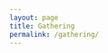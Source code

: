 ```yaml
---
layout: page
title: Gathering
permalink: /gathering/
---
```


<html>
  <head>
    <!--Load the AJAX API-->
    <script type="text/javascript" src="https://www.google.com/jsapi"></script>
    <script type="text/javascript">

      // Load the Visualization API and the piechart package.
      google.load('visualization', '1.0', {'packages':['corechart']});

      // Set a callback to run when the Google Visualization API is loaded.
      google.setOnLoadCallback(drawChart);

      // Callback that creates and populates a data table,
      // instantiates the pie chart, passes in the data and
      // draws it.
    function drawSheetName() {
      var queryString = encodeURIComponent('SELECT B');

      var query = new google.visualization.Query(
          'https://docs.google.com/spreadsheets/d/1SBMunDPjhCspmjLzQSKx0wyFeDTDWLcSzffKtAWvZ_0/gviz/tq?tq=&range=B2:B4' + queryString);
      query.send(handleSampleDataQueryResponse);
    }

    function handleSampleDataQueryResponse(response) {
      if (response.isError()) {
        alert('Error in query: ' + response.getMessage() + ' ' + response.getDetailedMessage());
        return;
      }

      var data = response.getDataTable();
      var chart = new google.visualization.PieChart(document.getElementById('chart_div'));
      chart.draw(data, { height: 400 });
    }

        // Set chart options
        var options = {'title':'How Much Pizza I Ate Last Night',
                       'width':400,
                       'height':300};

        // Instantiate and draw our chart, passing in some options.
        var chart = new google.visualization.PieChart(document.getElementById('chart_div'));
        chart.draw(data, options);
      }
    </script>
  </head>

  <body>
    <div id="chart_div"></div>

    <div>
    	<p>hello</p>
    </div>
  </body>

</html>